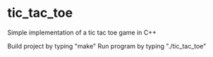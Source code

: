 # tic_tac_toe
Simple implementation of a tic tac toe game in C++

Build project by typing "make"
Run program by typing "./tic_tac_toe"
